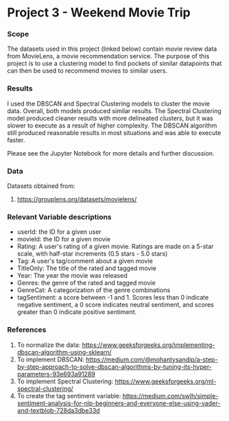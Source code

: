 # Project 3 - Weekend Movie Trip

### Scope

The datasets used in this project (linked below) contain movie review data from MovieLens, a movie recommendation service. The purpose of this project is to use a clustering model to find pockets of similar datapoints that can then be used to recommend movies to similar users.

### Results

I used the DBSCAN and Spectral Clustering models to cluster the movie data. Overall, both models produced similar results. The Spectral Clustering model produced cleaner results with more delineated clusters, but it was slower to execute as a result of higher complexity. The DBSCAN algorithm still produced reasonable results in most situations and was able to execute faster.

Please see the Jupyter Notebook for more details and further discussion.

### Data
Datasets obtained from:
1. https://grouplens.org/datasets/movielens/

### Relevant Variable descriptions
- userId: the ID for a given user
- movieId: the ID for a given movie
- Rating: A user's rating of a given movie. Ratings are made on a 5-star scale, with half-star increments (0.5 stars - 5.0 stars)
- Tag: A user's tag/comment about a given movie
- TitleOnly: The title of the rated and tagged movie
- Year: The year the movie was released
- Genres: the genre of the rated and tagged movie
- GenreCat: A categorization of the genre combinations
- tagSentiment: a score between -1 and 1. Scores less than 0 indicate negative sentiment, a 0 score indicates neutral sentiment, and scores greater than 0 indicate positive sentiment.


### References
1. To normalize the data: https://www.geeksforgeeks.org/implementing-dbscan-algorithm-using-sklearn/
2. To implement DBSCAN: https://medium.com/@mohantysandip/a-step-by-step-approach-to-solve-dbscan-algorithms-by-tuning-its-hyper-parameters-93e693a91289
3. To implement Spectral Clustering: https://www.geeksforgeeks.org/ml-spectral-clustering/
4. To create the tag sentiment variable: https://medium.com/swlh/simple-sentiment-analysis-for-nlp-beginners-and-everyone-else-using-vader-and-textblob-728da3dbe33d
